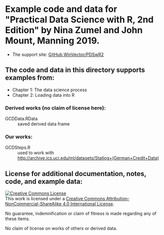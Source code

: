 
# Example code and data for "Practical Data Science with R, 2nd Edition" by Nina Zumel and John Mount, Manning 2019.


 * The support site: [GitHub WinVector/PDSwR2](https://github.com/WinVector/PDSwR2)


## The code and data in this directory supports examples from:
 * Chapter 1: The data science process
 * Chapter 2: Loading data into R


### Derived works (no claim of license here):


<dl>
  <dt>GCDData.RData</dt>
    <dd>saved derived data frame</dd>
</dl>

### Our works:

<dl>
  <dt>GCDSteps.R</dt>
    <dd>used to work with <br />
     <a href="http://archive.ics.uci.edu/ml/datasets/Statlog+(German+Credit+Data)">http://archive.ics.uci.edu/ml/datasets/Statlog+(German+Credit+Data)</a></dd>
</dl>

## License for additional documentation, notes, code, and example data: 

<a rel="license" href="http://creativecommons.org/licenses/by-nc-sa/4.0/"><img alt="Creative Commons License" style="border-width:0" src="http://i.creativecommons.org/l/by-nc-sa/4.0/88x31.png" /></a><br />This work is licensed under a <a rel="license" href="http://creativecommons.org/licenses/by-nc-sa/4.0/">Creative Commons Attribution-NonCommercial-ShareAlike 4.0 International License</a>.

No guarantee, indemnification or claim of fitness is made regarding any of these items.

No claim of license on works of others or derived data.
